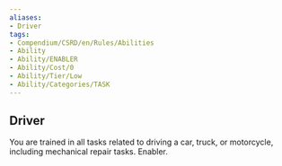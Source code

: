 ```yaml
---
aliases:
- Driver
tags:
- Compendium/CSRD/en/Rules/Abilities
- Ability
- Ability/ENABLER
- Ability/Cost/0
- Ability/Tier/Low
- Ability/Categories/TASK
---
```


  
## Driver  
You are trained in all tasks related to driving a car, truck, or motorcycle, including mechanical repair tasks. Enabler. 